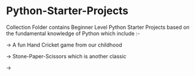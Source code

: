 # Python-Starter-Projects

Collection Folder contains Beginner Level Python Starter Projects based on the fundamental knowledge of Python which include :-

-> A fun Hand Cricket game from our childhood

-> Stone-Paper-Scissors which is another classic

-> 
